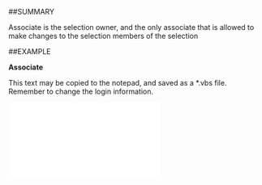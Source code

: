 

##SUMMARY

Associate is the selection owner, and the only associate that is allowed to make changes to the selection members of the selection


##EXAMPLE

**Associate**

This text may be copied to the notepad, and saved as a *.vbs file. Remember to change the login information.

![](../../Examples/vbs/SOSelection.Associate.vbs.txt)





